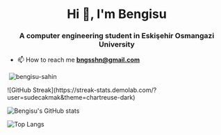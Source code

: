 <h1 align="center">Hi 👋, I'm Bengisu</h3>
<h3 align="center">A computer engineering student in Eskişehir Osmangazi University</h4>



- 📫 How to reach me **bngsshn@gmail.com**

<p>&nbsp;<img align="center" src="https://github-readme-stats.vercel.app/api?username=bengisu-sahin&show_icons=true&locale=en" alt="bengisu-sahin" /></p>
![GitHub Streak](https://streak-stats.demolab.com/?user=sudecakmak&theme=chartreuse-dark)

![Bengisu's GitHub stats](https://github-readme-stats.vercel.app/api?username=bengisu-sahin&show_icons=true&theme=chartreuse-dark)

![Top Langs](https://github-readme-stats.vercel.app/api/top-langs/?username=bengisu-sahin&layout=compact&theme=chartreuse-dark)
